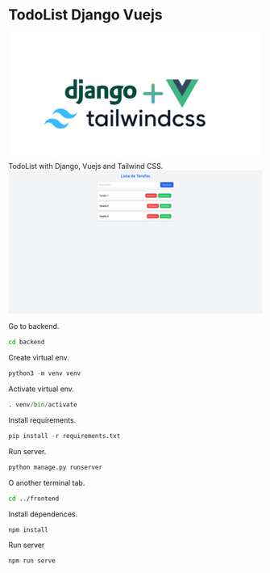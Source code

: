 # TodoList Django Vuejs
![](https://raw.githubusercontent.com/silvajunior/django-vuejs-todo/refs/heads/main/django_vuejs_tailwind_css.jpg)
TodoList with Django, Vuejs and Tailwind CSS.
![](https://raw.githubusercontent.com/silvajunior/django-vuejs-todo/refs/heads/main/screenshot.png)

Go to backend.
```bash
cd backend
```
Create virtual env.
```python
python3 -m venv venv
```
Activate virtual env.
```python
. venv/bin/activate
```
Install requirements.
```python
pip install -r requirements.txt
```
Run server.
```python
python manage.py runserver
```
O another terminal tab.
```bash
cd ../frontend
```
Install dependences.
```node
npm install
```
Run server
```node
npm run serve
```
